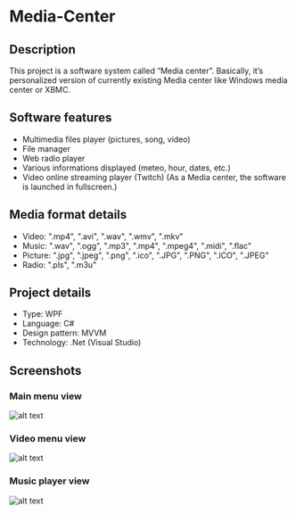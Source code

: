 # Media-Center

## Description
This project is a software system called “Media center”. Basically, it’s personalized version of currently existing Media center like Windows media center or XBMC.

## Software features
- Multimedia files player (pictures, song, video)
-	File manager
-	Web radio player
-	Various informations displayed (meteo, hour, dates, etc.)
-	Video online streaming player (Twitch)
(As a Media center, the software is launched in fullscreen.)

## Media format details
- Video: ".mp4", ".avi", ".wav", ".wmv", ".mkv"
- Music: ".wav", ".ogg", ".mp3", ".mp4", ".mpeg4", ".midi", ".flac"
- Picture: ".jpg", ".jpeg", ".png", ".ico", ".JPG", ".PNG", ".ICO", ".JPEG"
- Radio: ".pls", ".m3u"

## Project details
- Type: WPF
- Language: C#
- Design pattern: MVVM
- Technology: .Net (Visual Studio)

## Screenshots
### Main menu view
![alt text](http://drive.google.com/uc?export=view&id=0BwOX68QsRQ7aMGVrQjdrcTMzLU0)
### Video menu view
![alt text](http://drive.google.com/uc?export=view&id=0BwOX68QsRQ7aeWlLeTFEUzl1Tms)
### Music player view
![alt text](http://drive.google.com/uc?export=view&id=0BwOX68QsRQ7adGFjRlVwcnZMVFU)
